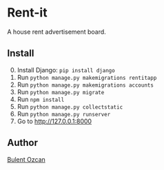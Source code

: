 # Rent-it

A house rent advertisement board.

## Install

0. Install Django: `pip install django`
1. Run `python manage.py makemigrations rentitapp`
2. Run `python manage.py makemigrations accounts`
3. Run `python manage.py migrate`
4. Run `npm install`
5. Run `python manage.py collectstatic`
6. Run `python manage.py runserver`
7. Go to http://127.0.0.1:8000

## Author

[Bulent Ozcan](https://github.com/air17)
